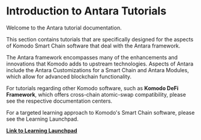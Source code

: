 # Introduction to Antara Tutorials

Welcome to the Antara tutorial documentation.

This section contains tutorials that are specifically designed for the aspects of Komodo Smart Chain software that deal with the Antara framework.

The Antara framework encompasses many of the enhancements and innovations that Komodo adds to upstream technologies. Aspects of Antara include the Antara Customizations for a Smart Chain and Antara Modules, which allow for advanced blockchain functionality.

For tutorials regarding other Komodo software, such as <b>Komodo DeFi Framework</b>, which offers cross-chain atomic-swap compatibility, please see the respective documentation centers.

For a targeted learning approach to Komodo's Smart Chain software, please see the Learning Launchpad.

[<b>Link to Learning Launchpad</b>](../../../basic-docs/start-here/learning-launchpad/learning-path-outline.html)
